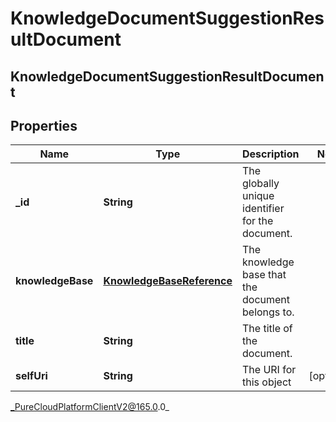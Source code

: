 # KnowledgeDocumentSuggestionResultDocument

## KnowledgeDocumentSuggestionResultDocument

## Properties

|Name | Type | Description | Notes|
|------------ | ------------- | ------------- | -------------|
| **_id** | **String** | The globally unique identifier for the document. | |
| **knowledgeBase** | [**KnowledgeBaseReference**](KnowledgeBaseReference) | The knowledge base that the document belongs to. | |
| **title** | **String** | The title of the document. | |
| **selfUri** | **String** | The URI for this object | [optional] |



_PureCloudPlatformClientV2@165.0.0_
